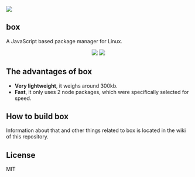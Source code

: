 <img src="https://i.imgur.com/yjIG9tA.png">

## box
A JavaScript based package manager for Linux.

<div style="text-align:center"><img src="https://forthebadge.com/images/badges/made-with-javascript.svg">   <img src=https://forthebadge.com/images/badges/open-source.svg></div>

## The advantages of box
- **Very lightweight**, it weighs around 300kb.
- **Fast**, it only uses 2 node packages, which were specifically selected for speed.

## How to build box
Information about that and other things related to box is located in the wiki of this repository.

## License
MIT
